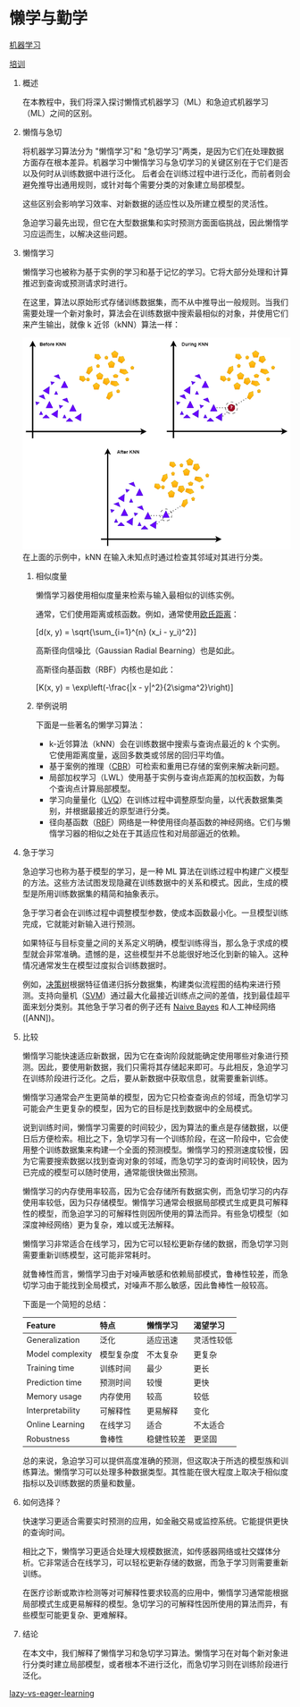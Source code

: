 # 懒学与勤学

[机器学习](https://www.baeldung.com/cs/category/ai/ml)

[培训](https://www.baeldung.com/cs/tag/training)

1. 概述

    在本教程中，我们将深入探讨懒惰式机器学习（ML）和急迫式机器学习（ML）之间的区别。

2. 懒惰与急切

    将机器学习算法分为 "懒惰学习"和 "急切学习"两类，是因为它们在处理数据方面存在根本差异。机器学习中懒惰学习与急切学习的关键区别在于它们是否以及何时从训练数据中进行泛化。 后者会在训练过程中进行泛化，而前者则会避免推导出通用规则，或针对每个需要分类的对象建立局部模型。

    这些区别会影响学习效率、对新数据的适应性以及所建立模型的灵活性。

    急迫学习最先出现，但它在大型数据集和实时预测方面面临挑战，因此懒惰学习应运而生，以解决这些问题。

3. 懒惰学习

    懒惰学习也被称为基于实例的学习和基于记忆的学习。它将大部分处理和计算推迟到查询或预测请求时进行。

    在这里，算法以原始形式存储训练数据集，而不从中推导出一般规则。当我们需要处理一个新对象时，算法会在训练数据中搜索最相似的对象，并使用它们来产生输出，就像 k 近邻（kNN）算法一样：

    ![KNN 的二维示例](pic/knn-1.webp)
    在上面的示例中，kNN 在输入未知点时通过检查其邻域对其进行分类。

    1. 相似度量

        懒惰学习器使用相似度量来检索与输入最相似的训练实例。

        通常，它们使用距离或核函数。例如，通常使用[欧氏距离](https://www.baeldung.com/cs/euclidean-distance-vs-cosine-similarity)：

        \[d(x, y) = \sqrt{\sum_{i=1}^{n} (x_i - y_i)^2}\]

        高斯径向信噪比（Gaussian Radial Bearning）也是如此。

        高斯径向基函数（RBF）内核也是如此：

        \[K(x, y) = \exp\left(-\frac{\|x - y\|^2}{2\sigma^2}\right)\]

    2. 举例说明

        下面是一些著名的懒学习算法：

        - k-近邻算法（kNN）会在训练数据中搜索与查询点最近的 k 个实例。它使用距离度量，返回多数类或邻居的回归平均值。
        - 基于案例的推理（[CBR](https://en.wikipedia.org/wiki/Case-based_reasoning)）可检索和重用已存储的案例来解决新问题。
        - 局部加权学习（LWL）使用基于实例与查询点距离的加权函数，为每个查询点计算局部模型。
        - 学习向量量化（[LVQ](https://en.wikipedia.org/wiki/Learning_vector_quantization)）在训练过程中调整原型向量，以代表数据集类别，并根据最接近的原型进行分类。
        - 径向基函数（[RBF](https://www.baeldung.com/cs/ml-parametric-vs-non-parametric-models)）网络是一种使用径向基函数的神经网络。它们与懒惰学习器的相似之处在于其适应性和对局部逼近的依赖。
4. 急于学习

    急迫学习也称为基于模型的学习，是一种 ML 算法在训练过程中构建广义模型的方法。这些方法试图发现隐藏在训练数据中的关系和模式。因此，生成的模型是所用训练数据集的精简和抽象表示。

    急于学习者会在训练过程中调整模型参数，使成本函数最小化。一旦模型训练完成，它就能对新输入进行预测。

    如果特征与目标变量之间的关系定义明确，模型训练得当，那么急于求成的模型就会非常准确。遗憾的是，这些模型并不总能很好地泛化到新的输入。这种情况通常发生在模型过度拟合训练数据时。

    例如，[决策树](https://www.baeldung.com/cs/decision-trees-vs-random-forests)根据特征值递归拆分数据集，构建类似流程图的结构来进行预测。支持向量机（[SVM](https://www.baeldung.com/cs/ml-support-vector-machines)）通过最大化最接近训练点之间的差值，找到最佳超平面来划分类别。其他急于学习者的例子还有 [Naive Bayes](https://www.baeldung.com/cs/decision-tree-vs-naive-bayes) 和人工神经网络 ([ANN])。

5. 比较

    懒惰学习能快速适应新数据，因为它在查询阶段就能确定使用哪些对象进行预测。因此，要使用新数据，我们只需将其存储起来即可。与此相反，急迫学习在训练阶段进行泛化。之后，要从新数据中获取信息，就需要重新训练。

    懒惰学习通常会产生更简单的模型，因为它只检查查询点的邻域，而急切学习可能会产生更复杂的模型，因为它的目标是找到数据中的全局模式。

    说到训练时间，懒惰学习需要的时间较少，因为算法的重点是存储数据，以便日后方便检索。相比之下，急切学习有一个训练阶段，在这一阶段中，它会使用整个训练数据集来构建一个全面的预测模型。懒惰学习的预测速度较慢，因为它需要搜索数据以找到查询对象的邻域，而急切学习的查询时间较快，因为已完成的模型可以随时使用，通常能很快做出预测。

    懒惰学习的内存使用率较高，因为它会存储所有数据实例，而急切学习的内存使用率较低，因为只存储模型。懒惰学习通常会根据局部模式生成更具可解释性的模型，而急迫学习的可解释性则因所使用的算法而异。有些急切模型（如深度神经网络）更为复杂，难以或无法解释。

    懒惰学习非常适合在线学习，因为它可以轻松更新存储的数据，而急切学习则需要重新训练模型，这可能非常耗时。

    就鲁棒性而言，懒惰学习由于对噪声敏感和依赖局部模式，鲁棒性较差，而急切学习由于能找到全局模式，对噪声不那么敏感，因此鲁棒性一般较高。

    下面是一个简短的总结：

    | Feature          | 特点    | 懒惰学习  | 渴望学习  |
    |------------------|-------|-------|-------|
    | Generalization   | 泛化    | 适应迅速  | 灵活性较低 |
    | Model complexity | 模型复杂度 | 不太复杂  | 更复杂   |
    | Training time    | 训练时间  | 最少    | 更长    |
    | Prediction time  | 预测时间  | 较慢    | 更快    |
    | Memory usage     | 内存使用  | 较高    | 较低    |
    | Interpretability | 可解释性  | 更易解释  | 变化    |
    | Online Learning  | 在线学习  | 适合    | 不太适合  |
    | Robustness       | 鲁棒性   | 稳健性较差 | 更坚固   |

    总的来说，急迫学习可以提供高度准确的预测，但这取决于所选的模型族和训练算法。懒惰学习可以处理多种数据类型。其性能在很大程度上取决于相似度指标以及训练数据的质量和数量。

6. 如何选择？

    快速学习更适合需要实时预测的应用，如金融交易或监控系统。它能提供更快的查询时间。

    相比之下，懒惰学习更适合处理大规模数据流，如传感器网络或社交媒体分析。它非常适合在线学习，可以轻松更新存储的数据，而急于学习则需要重新训练。

    在医疗诊断或欺诈检测等对可解释性要求较高的应用中，懒惰学习通常能根据局部模式生成更易解释的模型。急切学习的可解释性因所使用的算法而异，有些模型可能更复杂、更难解释。

7. 结论

    在本文中，我们解释了懒惰学习和急切学习算法。懒惰学习在对每个新对象进行分类时建立局部模型，或者根本不进行泛化，而急切学习则在训练阶段进行泛化。

[lazy-vs-eager-learning](https://www.baeldung.com/cs/lazy-vs-eager-learning)
